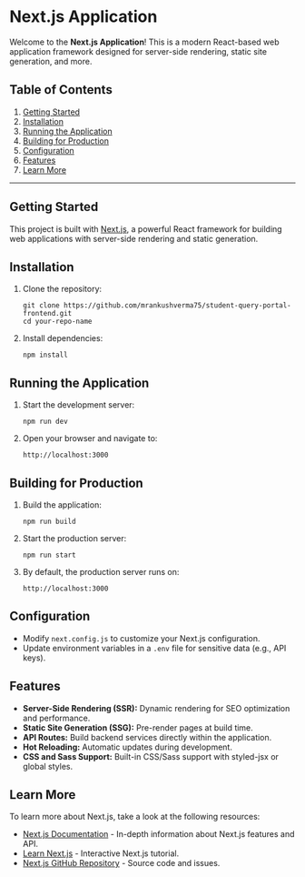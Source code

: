 
# Next.js Application

Welcome to the **Next.js Application**! This is a modern React-based web application framework designed for server-side rendering, static site generation, and more.

## Table of Contents
1. [Getting Started](#getting-started)
3. [Installation](#installation)
4. [Running the Application](#running-the-application)
5. [Building for Production](#building-for-production)
6. [Configuration](#configuration)
7. [Features](#features)
8. [Learn More](#learn-more)

---

## Getting Started

This project is built with [Next.js](https://nextjs.org/), a powerful React framework for building web applications with server-side rendering and static generation.

## Installation

1. Clone the repository:
   ```terminal
   git clone https://github.com/mrankushverma75/student-query-portal-frontend.git
   cd your-repo-name
   ```

2. Install dependencies:
   ```terminal
   npm install
   ```

## Running the Application

1. Start the development server:
   ```terminal
   npm run dev
   ```

2. Open your browser and navigate to:
   ```
   http://localhost:3000
   ```

## Building for Production

1. Build the application:
   ```terminal
   npm run build
   ```

2. Start the production server:
   ```terminal
   npm run start
   ```

3. By default, the production server runs on:
   ```
   http://localhost:3000
   ```

## Configuration

- Modify `next.config.js` to customize your Next.js configuration.
- Update environment variables in a `.env` file for sensitive data (e.g., API keys).

## Features

- **Server-Side Rendering (SSR):** Dynamic rendering for SEO optimization and performance.
- **Static Site Generation (SSG):** Pre-render pages at build time.
- **API Routes:** Build backend services directly within the application.
- **Hot Reloading:** Automatic updates during development.
- **CSS and Sass Support:** Built-in CSS/Sass support with styled-jsx or global styles.

## Learn More

To learn more about Next.js, take a look at the following resources:

- [Next.js Documentation](https://nextjs.org/docs) - In-depth information about Next.js features and API.
- [Learn Next.js](https://nextjs.org/learn) - Interactive Next.js tutorial.
- [Next.js GitHub Repository](https://github.com/vercel/next.js) - Source code and issues.
